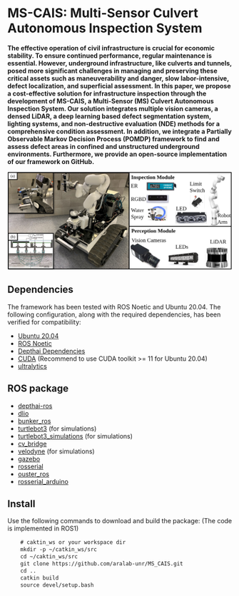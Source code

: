 # MS-CAIS: Multi-Sensor Culvert Autonomous Inspection System
**The effective operation of civil infrastructure is crucial for economic stability. To ensure continued performance, regular maintenance is essential. However, underground infrastructure, like culverts and tunnels, posed more significant challenges in managing and preserving these critical assets such as maneuverability and danger,  slow labor-intensive, defect localization, and superficial assessment. In this paper, we propose a cost-effective solution for infrastructure inspection through the development of MS-CAIS, a Multi-Sensor (MS) Culvert Autonomous Inspection System. Our solution integrates multiple vision cameras, a densed LiDAR, a deep learning based defect segmentation system, lighting systems, and non-destructive evaluation (NDE) methods for a comprehensive condition assessment. In addition, we integrate a Partially Observable Markov Decision Process (POMDP) framework to find and assess defect areas in confined and unstructured underground environments. Furthermore, we provide an open-source implementation of our framework on GitHub.**

<p align='center'>
    <img src="./pic/ms-robot.png" alt="drawing" width="800"/>
</p>

## Dependencies
The framework has been tested with ROS Noetic and Ubuntu 20.04. The following configuration, along with the required dependencies, has been verified for compatibility:

- [Ubuntu 20.04](https://releases.ubuntu.com/focal/)
- [ROS Noetic](http://wiki.ros.org/noetic/Installation/Ubuntu) 
- [Depthai Dependencies](https://docs.luxonis.com/software/ros/depthai-ros/build/)
- [CUDA](https://developer.nvidia.com/cuda-downloads) (Recommend to use CUDA toolkit >= 11 for Ubuntu 20.04)
- [ultralytics](https://github.com/ultralytics)


## ROS package
- [depthai-ros](https://github.com/luxonis/depthai-ros/tree/noetic)
- [dlio](https://github.com/vectr-ucla/direct_lidar_inertial_odometry)
- [bunker_ros](https://github.com/agilexrobotics/bunker_ros)
- [turtlebot3](https://github.com/ROBOTIS-GIT/turtlebot3) (for simulations)
- [turtlebot3_simulations](https://github.com/ROBOTIS-GIT/turtlebot3_simulations) (for simulations)
- [cv_bridge](https://github.com/ros-perception/vision_opencv)
- [velodyne](https://github.com/ros-drivers/velodyne) (for simulations)
- [gazebo](https://gazebosim.org/docs/latest/ros_installation/)
- [rosserial](https://github.com/ros-drivers/rosserial)
- [ouster_ros](https://github.com/ouster-lidar/ouster-ros)
- [rosserial_arduino](http://wiki.ros.org/rosserial_arduino/Tutorials/Arduino%20IDE%20Setup)

## Install
Use the following commands to download and build the package: (The code is implemented in ROS1)

```
    # caktin_ws or your workspace dir 
    mkdir -p ~/catkin_ws/src 
    cd ~/caktin_ws/src    
    git clone https://github.com/aralab-unr/MS_CAIS.git
    cd ..
    catkin build
    source devel/setup.bash
```

